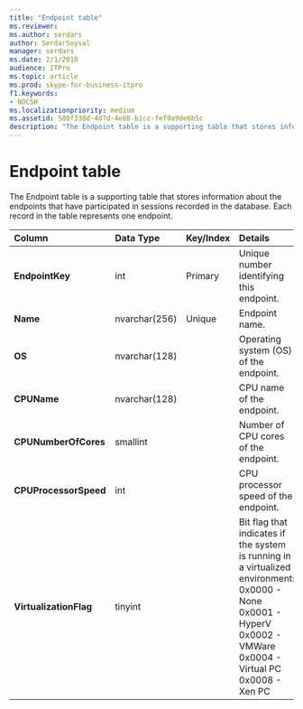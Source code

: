 ```yaml
---
title: "Endpoint table"
ms.reviewer: 
ms.author: serdars
author: SerdarSoysal
manager: serdars
ms.date: 2/1/2018
audience: ITPro
ms.topic: article
ms.prod: skype-for-business-itpro
f1.keywords:
- NOCSH
ms.localizationpriority: medium
ms.assetid: 500f330d-4d7d-4e88-b1cc-fef9a9de6b5c
description: "The Endpoint table is a supporting table that stores information about the endpoints that have participated in sessions recorded in the database. Each record in the table represents one endpoint."
---
```


# Endpoint table
 
The Endpoint table is a supporting table that stores information about the endpoints that have participated in sessions recorded in the database. Each record in the table represents one endpoint.
  
|**Column**|**Data Type**|**Key/Index**|**Details**|
|:-----|:-----|:-----|:-----|
|**EndpointKey** <br/> |int  <br/> |Primary  <br/> |Unique number identifying this endpoint.  <br/> |
|**Name** <br/> |nvarchar(256)  <br/> |Unique  <br/> |Endpoint name.  <br/> |
|**OS** <br/> |nvarchar(128)  <br/> | <br/> |Operating system (OS) of the endpoint.  <br/> |
|**CPUName** <br/> |nvarchar(128)  <br/> ||CPU name of the endpoint.  <br/> |
|**CPUNumberOfCores** <br/> |smallint  <br/> ||Number of CPU cores of the endpoint.  <br/> |
|**CPUProcessorSpeed** <br/> |int  <br/> ||CPU processor speed of the endpoint.  <br/> |
|**VirtualizationFlag** <br/> |tinyint  <br/> || Bit flag that indicates if the system is running in a virtualized environment: <br/>  0x0000 - None <br/>  0x0001 - HyperV <br/>  0x0002 - VMWare <br/>  0x0004 - Virtual PC <br/>  0x0008 - Xen PC <br/> |
   

